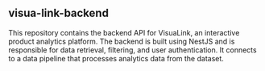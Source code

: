 ## visua-link-backend
This repository contains the backend API for VisuaLink, an interactive product analytics platform. The backend is built using NestJS and is responsible for data retrieval, filtering, and user authentication. It connects to a data pipeline that processes analytics data from the dataset.
